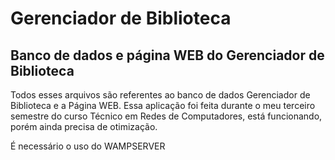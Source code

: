 <h1> Gerenciador de Biblioteca </h1>

<h2> Banco de dados e página WEB do Gerenciador de Biblioteca </h2>

<p> Todos esses arquivos são referentes ao banco de dados Gerenciador de Biblioteca e a Página WEB. Essa aplicação foi feita durante o meu terceiro semestre do curso Técnico em Redes de Computadores, está funcionando, porém ainda precisa de otimização. </p>

<p> É necessário o uso do WAMPSERVER </p>
